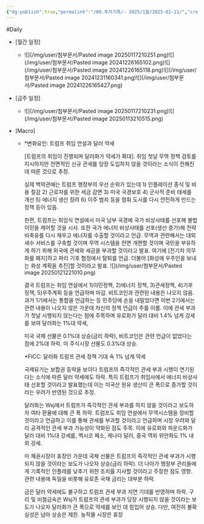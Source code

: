 ```yaml
---
{"dg-publish":true,"permalink":"/00.투자기록/☆ 2025/1월/2025-01-21/","created":"2025-01-21T06:54:52.331+09:00","updated":"2025-06-03T20:07:53.860+09:00"}
---
```


#Daily 


- [월간 일정]
	- ![](/img/user/첨부문서/Pasted image 20250117210251.png)![](/img/user/첨부문서/Pasted image 20241226165102.png)![](/img/user/첨부문서/Pasted image 20241226165118.png)![](/img/user/첨부문서/Pasted image 20241231160341.png)![](/img/user/첨부문서/Pasted image 20241226165427.png)

- [금주 일정]
	- ![](/img/user/첨부문서/Pasted image 20250117210231.png)![](/img/user/첨부문서/Pasted image 20250113210515.png)



- [Macro]
	- *변화요인: 트럼프 취임 연설과 달러 약세
	  
	  [트럼프의 취임이 진행되며 달러화가 약세가 확대]. 취임 첫날 무역 정책 검토를 지시하지만 전면적인 신규 관세를 당장 도입하지 않을 것이라는 소식이 전해진 데 따른 것으로 추정. 
	  
	  실제 백악관에는 트럼프 행정부의 우선 순위가 있는데 1) 인플레이션 종식 및 비용 절감 2) 근로자를 위한 세금 감면 3) 미국 국경보호 4) 군사적 준비 태세를 개선 5) 에너지 생산 장려 6) 이주 범죄 등을 멈춰 도시를 다시 안전하게 만드는 정책 등이 있음.
	  
	  한편, 트럼프는 취임식 연설에서 미국 남부 국경에 국가 비상사태를 선포해 불법 이민을 제어할 것을 시사. 또한 국가 에너지 비상사태를 선포(생산 증가)해 전략비축유를 다시 채우고 에너지를 수출할 것이라고 언급. 무역과 관련해서는 대외 세수 서비스를 구축할 것이며 무역 시스템을 전면 개편할 것이며 국민을 부유하게 하기 위해 외국에 관세와 세금을 부과할 것이라고 발표. 여기에 [전기차 의무화를 폐지]하고 파리 기후 협정에서 탈퇴를 언급. 더불어 [화성에 우주인을 보내는 화성 계획을 추진]할 것이라고 발표. ![](/img/user/첨부문서/Pasted image 20250121221010.png)
	  
	  결국 트럼프는 취임 연설에서 1)이민정책, 2)에너지 정책, 3)관세정책, 4)기후정책, 5)우주계획 등을 언급하며 마감. 비트코인과 관련된 내용은 나오지 않음. 과거 1기에서는 통합을 언급하는 등 민주당에 손을 내밀었다면 이번 2기에서는 관련 내용이 나오지 않은 가운데 자신의 정책 언급이 주를 이룸. 이에 관세 부과가 첫날 시행되지 않는다는 점에 주목하며 유로화가 달러 대비 1.4% 넘게 강세를 보여 달러화는 1%대 약세, 
	  
	  미국 국채 선물은 0.1%대 상승(금리 하락), 비트코인은 관련 언급이 없었다는 점에 2%대 하락. 미 주식시장 선물도 0.3%대 상승.
	  
	  *FICC: 달러화 트럼프 관세 정책 기대 속 1% 넘게 약세
	  
	  국제유가는 보합권 등락을 보이다 트럼프의 즉각적인 관세 부과 시행이 연기된다는 소식에 따른 달러 약세에도 하락. 특히 트럼프가 취임사에서 에너지 비상사태 선포할 것이라고 발표했는데 이는 미국산 원유 생산이 큰 폭으로 증가할 것이라는 우려가 반영된 것으로 추정. 
	  
	  달러화는 Wsj에서 트럼프가 즉각적인 관세 부과를 하지 않을 것이라고 보도하자 여타 환율에 대해 큰 폭 하락. 트럼프도 취임 연설에서 무역시스템을 정비할 것이라고 언급하고 이를 통해 관세를 부과할 것이라고 언급하며 시장 우려와 달리 공격적인 관세 부과 가능성이 약화된 점도 주목. 이에 유로화와 파운드화가 달러 대비 1%대 강세를, 멕시코 페소, 캐나다 달러, 중국 역외 위안화도 1% 내외 강세. 
	  
	  미 채권시장이 휴장인 가운데 국채 선물은 트럼프의 즉각적인 관세 부과가 시행되지 않을 것이라는 보도가 나오자 상승(금리 하락). 더 나아가 행정부 관리들에게 기록적인 인플레를 낮추기 위한 조치를 지사할 것이라고 주장한 점도 영향. 관련 내용에 독일을 비롯해 유로존 국채 금리는 대부분 하락. 
	  
	  금은 달러 약세에도 불구하고 트럼프 관세 부과 지연 기대를 반영하며 하락. 구리 및 비철금속은 Wsj가 트럼프의 관세 부과가 당장 시행되지 않을 것이라는 보도가 나오자 달러화가 큰 폭으로 약세를 보인 데 힘입어 상승. 다만, 여전히 불확실성은 남아 상승은 제한. 농작물 시장은 휴장


